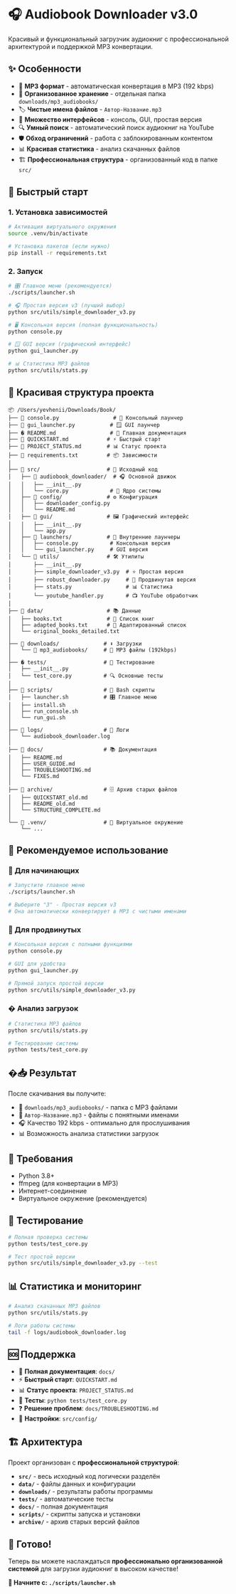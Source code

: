 # 🎧 Audiobook Downloader v3.0

Красивый и функциональный загрузчик аудиокниг с профессиональной архитектурой и поддержкой MP3 конвертации.

## ✨ Особенности

- 🎵 **MP3 формат** - автоматическая конвертация в MP3 (192 kbps)
- 📂 **Организованное хранение** - отдельная папка `downloads/mp3_audiobooks/`
- 🏷️ **Чистые имена файлов** - `Автор-Название.mp3`
- 🎯 **Множество интерфейсов** - консоль, GUI, простая версия
- 🔍 **Умный поиск** - автоматический поиск аудиокниг на YouTube
- 🛡️ **Обход ограничений** - работа с заблокированным контентом
- 📊 **Красивая статистика** - анализ скачанных файлов
- 🏗️ **Профессиональная структура** - организованный код в папке `src/`

## 🚀 Быстрый старт

### 1. Установка зависимостей
```bash
# Активация виртуального окружения
source .venv/bin/activate

# Установка пакетов (если нужно)
pip install -r requirements.txt
```

### 2. Запуск
```bash
# 🎛️ Главное меню (рекомендуется)
./scripts/launcher.sh

# 🎧 Простая версия v3 (лучший выбор)
python src/utils/simple_downloader_v3.py

# 🖥️ Консольная версия (полная функциональность)
python console.py

# 🪟 GUI версия (графический интерфейс)
python gui_launcher.py

# 📊 Статистика MP3 файлов
python src/utils/stats.py
```

## 📁 Красивая структура проекта

```
📦 /Users/yevhenii/Downloads/Book/
├── 📄 console.py                 # 🚀 Консольный лаунчер
├── 📄 gui_launcher.py           # 🪟 GUI лаунчер
├── � README.md                 # 📖 Главная документация
├── 📄 QUICKSTART.md            # ⚡ Быстрый старт
├── 📄 PROJECT_STATUS.md        # 📊 Статус проекта
├── 📄 requirements.txt         # 📦 Зависимости
│
├── 📁 src/                     # 🔧 Исходный код
│   ├── 📁 audiobook_downloader/  # 🎧 Основной движок
│   │   ├── __init__.py
│   │   └── core.py             # 💎 Ядро системы
│   ├── 📁 config/              # ⚙️ Конфигурация
│   │   ├── downloader_config.py
│   │   └── README.md
│   ├── 📁 gui/                 # 🖼️ Графический интерфейс
│   │   ├── __init__.py
│   │   └── app.py
│   ├── 📁 launchers/           # 🚀 Внутренние лаунчеры
│   │   ├── console.py          # Консольная версия
│   │   └── gui_launcher.py     # GUI версия
│   └── 📁 utils/               # 🛠️ Утилиты
│       ├── __init__.py
│       ├── simple_downloader_v3.py  # ⭐ Простая версия
│       ├── robust_downloader.py     # 💪 Продвинутая версия
│       ├── stats.py                 # 📊 Статистика
│       └── youtube_handler.py       # 📺 YouTube обработчик
│
├── 📁 data/                    # 📚 Данные
│   ├── books.txt              # 📖 Список книг
│   ├── adapted_books.txt      # 📝 Адаптированный список
│   └── original_books_detailed.txt
│
├── 📁 downloads/              # ⬇️ Загрузки
│   └── 📁 mp3_audiobooks/     # 🎵 MP3 файлы (192kbps)
│
├── � tests/                  # 🧪 Тестирование
│   ├── __init__.py
│   └── test_core.py          # 🔍 Основные тесты
│
├── 📁 scripts/                # 🔧 Bash скрипты
│   ├── launcher.sh           # 🎛️ Главное меню
│   ├── install.sh
│   ├── run_console.sh
│   └── run_gui.sh
│
├── 📁 logs/                   # 📝 Логи
│   └── audiobook_downloader.log
│
├── 📁 docs/                   # 📚 Документация
│   ├── README.md
│   ├── USER_GUIDE.md
│   ├── TROUBLESHOOTING.md
│   └── FIXES.md
│
├── 📁 archive/                # 🗄️ Архив старых файлов
│   ├── QUICKSTART_old.md
│   ├── README_old.md
│   └── STRUCTURE_COMPLETE.md
│
└── 📁 .venv/                  # 🐍 Виртуальное окружение
    └── ...
```

## 🎯 Рекомендуемое использование

### 🌟 Для начинающих
```bash
# Запустите главное меню
./scripts/launcher.sh

# Выберите "3" - Простая версия v3
# Она автоматически конвертирует в MP3 с чистыми именами
```

### 🔧 Для продвинутых
```bash
# Консольная версия с полными функциями
python console.py

# GUI для удобства
python gui_launcher.py

# Прямой запуск простой версии
python src/utils/simple_downloader_v3.py
```

### � Анализ загрузок
```bash
# Статистика MP3 файлов
python src/utils/stats.py

# Тестирование системы
python tests/test_core.py
```

## �📥 Результат

После скачивания вы получите:
- 📁 `downloads/mp3_audiobooks/` - папка с MP3 файлами
- 🎵 `Автор-Название.mp3` - файлы с понятными именами  
- 🎧 Качество 192 kbps - оптимально для прослушивания
- 📊 Возможность анализа статистики загрузок

## 🔧 Требования

- Python 3.8+
- ffmpeg (для конвертации в MP3)
- Интернет-соединение
- Виртуальное окружение (рекомендуется)

## 🧪 Тестирование

```bash
# Полная проверка системы
python tests/test_core.py

# Тест простой версии
python src/utils/simple_downloader_v3.py --test
```

## 📊 Статистика и мониторинг

```bash
# Анализ скачанных MP3 файлов
python src/utils/stats.py

# Логи работы системы
tail -f logs/audiobook_downloader.log
```

## 🆘 Поддержка

- 📖 **Полная документация**: `docs/`
- ⚡ **Быстрый старт**: `QUICKSTART.md`
- 📊 **Статус проекта**: `PROJECT_STATUS.md`
- 🧪 **Тесты**: `python tests/test_core.py`
- ❓ **Решение проблем**: `docs/TROUBLESHOOTING.md`
- 🔧 **Настройки**: `src/config/`

## 🏗️ Архитектура

Проект организован с **профессиональной структурой**:

- **`src/`** - весь исходный код логически разделён
- **`data/`** - файлы данных и конфигурации
- **`downloads/`** - результаты работы программы
- **`tests/`** - автоматические тесты
- **`docs/`** - полная документация
- **`scripts/`** - скрипты запуска и установки
- **`archive/`** - архив старых версий файлов

## 🎉 Готово!

Теперь вы можете наслаждаться **профессионально организованной системой** для загрузки аудиокниг в высоком качестве!

**🚀 Начните с: `./scripts/launcher.sh`**
